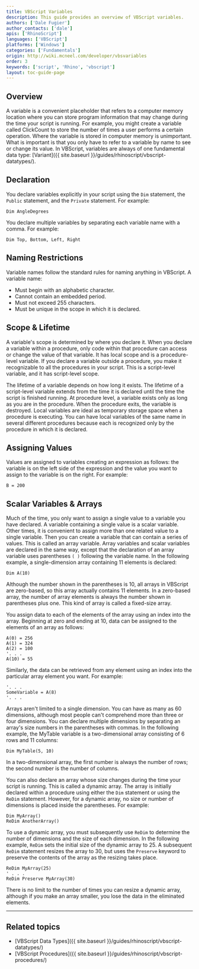 ```yaml
---
title: VBScript Variables
description: This guide provides an overview of VBScript variables.
authors: ['Dale Fugier']
author_contacts: ['dale']
apis: ['RhinoScript']
languages: ['VBScript']
platforms: ['Windows']
categories: ['Fundamentals']
origin: http://wiki.mcneel.com/developer/vbsvariables
order: 3
keywords: ['script', 'Rhino', 'vbscript']
layout: toc-guide-page
---
```


 
## Overview

A variable is a convenient placeholder that refers to a computer memory location where you can store program information that may change during the time your script is running.  For example, you might create a variable called ClickCount to store the number of times a user performs a certain operation.  Where the variable is stored in computer memory is unimportant.  What is important is that you only have to refer to a variable by name to see or change its value.  In VBScript, variables are always of one fundamental data type: [Variant]({{ site.baseurl }}/guides/rhinoscript/vbscript-datatypes/).

## Declaration

You declare variables explicitly in your script using the `Dim` statement, the `Public` statement, and the `Private` statement.  For example:

```vbnet
Dim AngleDegrees
```

You declare multiple variables by separating each variable name with a comma.  For example:

```vbnet
Dim Top, Bottom, Left, Right
```

## Naming Restrictions

Variable names follow the standard rules for naming anything in VBScript.  A variable name:

- Must begin with an alphabetic character.
- Cannot contain an embedded period.
- Must not exceed 255 characters.
- Must be unique in the scope in which it is declared.

## Scope & Lifetime

A variable's scope is determined by where you declare it.  When you declare a variable within a procedure, only code within that procedure can access or change the value of that variable.  It has local scope and is a procedure-level variable.  If you declare a variable outside a procedure, you make it recognizable to all the procedures in your script.  This is a script-level variable, and it has script-level scope.

The lifetime of a variable depends on how long it exists.  The lifetime of a script-level variable extends from the time it is declared until the time the script is finished running. At procedure level, a variable exists only as long as you are in the procedure.  When the procedure exits, the variable is destroyed.  Local variables are ideal as temporary storage space when a procedure is executing.  You can have local variables of the same name in several different procedures because each is recognized only by the procedure in which it is declared.

## Assigning Values

Values are assigned to variables creating an expression as follows: the variable is on the left side of the expression and the value you want to assign to the variable is on the right.  For example:

```vbnet
B = 200
```

## Scalar Variables & Arrays

Much of the time, you only want to assign a single value to a variable you have declared. A variable containing a single value is a scalar variable.  Other times, it is convenient to assign more than one related value to a single variable.  Then you can create a variable that can contain a series of values. This is called an array variable. Array variables and scalar variables are declared in the same way, except that the declaration of an array variable uses parentheses `( )` following the variable name.  In the following example, a single-dimension array containing 11 elements is declared:

```vbnet
Dim A(10)
```

Although the number shown in the parentheses is 10, all arrays in VBScript are zero-based, so this array actually contains 11 elements.  In a zero-based array, the number of array elements is always the number shown in parentheses plus one.  This kind of array is called a fixed-size array.

You assign data to each of the elements of the array using an index into the array.  Beginning at zero and ending at 10, data can be assigned to the elements of an array as follows:

```vbnet
A(0) = 256
A(1) = 324
A(2) = 100
'. . .
A(10) = 55
```

Similarly, the data can be retrieved from any element using an index into the particular array element you want. For example:

```vbnet
'. . .
SomeVariable = A(8)
'. . .
```

Arrays aren't limited to a single dimension. You can have as many as 60 dimensions, although most people can't comprehend more than three or four dimensions.  You can declare multiple dimensions by separating an array's size numbers in the parentheses with commas.  In the following example, the MyTable variable is a two-dimensional array consisting of 6 rows and 11 columns:

```vbnet
Dim MyTable(5, 10)
```

In a two-dimensional array, the first number is always the number of rows; the second number is the number of columns.

You can also declare an array whose size changes during the time your script is running.  This is called a dynamic array. The array is initially declared within a procedure using either the `Dim` statement or using the `ReDim` statement.  However, for a dynamic array, no size or number of dimensions is placed inside the parentheses.  For example:

```vbnet
Dim MyArray()
ReDim AnotherArray()
```

To use a dynamic array, you must subsequently use `ReDim` to determine the number of dimensions and the size of each dimension.  In the following example, `ReDim` sets the initial size of the dynamic array to 25.  A subsequent `ReDim` statement resizes the array to 30, but uses the `Preserve` keyword to preserve the contents of the array as the resizing takes place.

```vbnet
ReDim MyArray(25)
' . . .
ReDim Preserve MyArray(30)
```

There is no limit to the number of times you can resize a dynamic array, although if you make an array smaller, you lose the data in the eliminated elements.

---

## Related topics

- [VBScript Data Types]({{ site.baseurl }}/guides/rhinoscript/vbscript-datatypes/)
- [VBScript Procedures]({{ site.baseurl }}/guides/rhinoscript/vbscript-procedures/)
